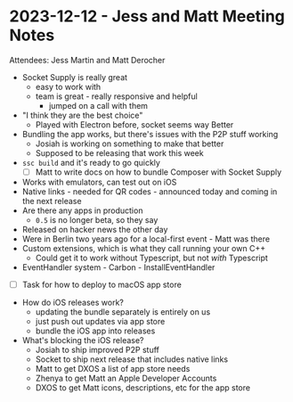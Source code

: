# 2023-12-12 - Jess and Matt Meeting Notes

Attendees: Jess Martin and Matt Derocher

- Socket Supply is really great
  - easy to work with
  - team is great - really responsive and helpful
    - jumped on a call with them
- "I think they are the best choice"
  - Played with Electron before, socket seems way Better
- Bundling the app works, but there's issues with the P2P stuff working
  - Josiah is working on something to make that better
  - Supposed to be releasing that work this week
- `ssc build` and it's ready to go quickly
  - [ ] Matt to write docs on how to bundle Composer with Socket Supply
- Works with emulators, can test out on iOS
- Native links - needed for QR codes - announced today and coming in the next release
- Are there any apps in production
  - `0.5` is no longer beta, so they say
- Released on hacker news the other day
- Were in Berlin two years ago for a local-first event - Matt was there
- Custom extensions, which is what they call running your own C++
  - Could get it to work without Typescript, but not _with_ Typescript
- EventHandler system - Carbon - InstallEventHandler
- [ ] Task for how to deploy to macOS app store
- How do iOS releases work?
  - updating the bundle separately is entirely on us
  - just push out updates via app store
  - bundle the iOS app into releases
- What's blocking the iOS release?
  - Josiah to ship improved P2P stuff
  - Socket to ship next release that includes native links
  - Matt to get DXOS a list of app store needs
  - Zhenya to get Matt an Apple Developer Accounts
  - DXOS to get Matt icons, descriptions, etc for the app store
